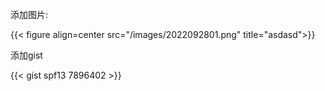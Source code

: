 
添加图片:

{{< figure align=center src="/images/2022092801.png" title="asdasd">}}

添加gist

{{< gist spf13 7896402 >}}